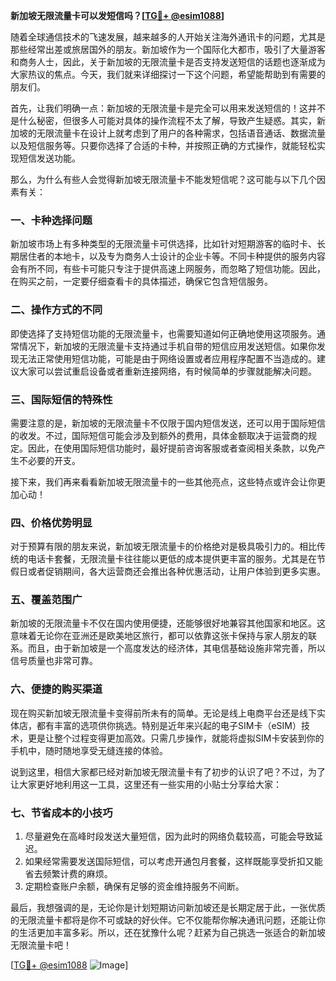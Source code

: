 **新加坡无限流量卡可以发短信吗？[[TG💪+ @esim1088](https://t.me/s/esim1088)]**

随着全球通信技术的飞速发展，越来越多的人开始关注海外通讯卡的问题，尤其是那些经常出差或旅居国外的朋友。新加坡作为一个国际化大都市，吸引了大量游客和商务人士，因此，关于新加坡的无限流量卡是否支持发送短信的话题也逐渐成为大家热议的焦点。今天，我们就来详细探讨一下这个问题，希望能帮助到有需要的朋友们。

首先，让我们明确一点：新加坡的无限流量卡是完全可以用来发送短信的！这并不是什么秘密，但很多人可能对具体的操作流程不太了解，导致产生疑惑。其实，新加坡的无限流量卡在设计上就考虑到了用户的各种需求，包括语音通话、数据流量以及短信服务等。只要你选择了合适的卡种，并按照正确的方式操作，就能轻松实现短信发送功能。

那么，为什么有些人会觉得新加坡无限流量卡不能发短信呢？这可能与以下几个因素有关：

### **一、卡种选择问题**
新加坡市场上有多种类型的无限流量卡可供选择，比如针对短期游客的临时卡、长期居住者的本地卡，以及专为商务人士设计的企业卡等。不同卡种提供的服务内容会有所不同，有些卡可能只专注于提供高速上网服务，而忽略了短信功能。因此，在购买之前，一定要仔细查看卡的具体描述，确保它包含短信服务。

### **二、操作方式的不同**
即使选择了支持短信功能的无限流量卡，也需要知道如何正确地使用这项服务。通常情况下，新加坡的无限流量卡支持通过手机自带的短信应用发送短信。如果你发现无法正常使用短信功能，可能是由于网络设置或者应用程序配置不当造成的。建议大家可以尝试重启设备或者重新连接网络，有时候简单的步骤就能解决问题。

### **三、国际短信的特殊性**
需要注意的是，新加坡的无限流量卡不仅限于国内短信发送，还可以用于国际短信的收发。不过，国际短信可能会涉及到额外的费用，具体金额取决于运营商的规定。因此，在使用国际短信功能时，最好提前咨询客服或者查阅相关条款，以免产生不必要的开支。

接下来，我们再来看看新加坡无限流量卡的一些其他亮点，这些特点或许会让你更加心动！

### **四、价格优势明显**
对于预算有限的朋友来说，新加坡无限流量卡的价格绝对是极具吸引力的。相比传统的电话卡套餐，无限流量卡往往能以更低的成本提供更丰富的服务。尤其是在节假日或者促销期间，各大运营商还会推出各种优惠活动，让用户体验到更多实惠。

### **五、覆盖范围广**
新加坡的无限流量卡不仅在国内使用便捷，还能够很好地兼容其他国家和地区。这意味着无论你在亚洲还是欧美地区旅行，都可以依靠这张卡保持与家人朋友的联系。而且，由于新加坡是一个高度发达的经济体，其电信基础设施非常完善，所以信号质量也非常可靠。

### **六、便捷的购买渠道**
现在购买新加坡无限流量卡变得前所未有的简单。无论是线上电商平台还是线下实体店，都有丰富的选项供你挑选。特别是近年来兴起的电子SIM卡（eSIM）技术，更是让整个过程变得更加高效。只需几步操作，就能将虚拟SIM卡安装到你的手机中，随时随地享受无缝连接的体验。

说到这里，相信大家都已经对新加坡无限流量卡有了初步的认识了吧？不过，为了让大家更好地利用这一工具，这里还有一些实用的小贴士分享给大家：

### **七、节省成本的小技巧**
1. 尽量避免在高峰时段发送大量短信，因为此时的网络负载较高，可能会导致延迟。
2. 如果经常需要发送国际短信，可以考虑开通包月套餐，这样既能享受折扣又能省去频繁计费的麻烦。
3. 定期检查账户余额，确保有足够的资金维持服务不间断。

最后，我想强调的是，无论你是计划短期访问新加坡还是长期定居于此，一张优质的无限流量卡都将是你不可或缺的好伙伴。它不仅能帮你解决通讯问题，还能让你的生活更加丰富多彩。所以，还在犹豫什么呢？赶紧为自己挑选一张适合的新加坡无限流量卡吧！

[[TG💪+ @esim1088](https://t.me/s/esim1088) ![Image](https://i.postimg.cc/4NQfJmqS/Snipaste-2025-05-13-00-14-12.png)]